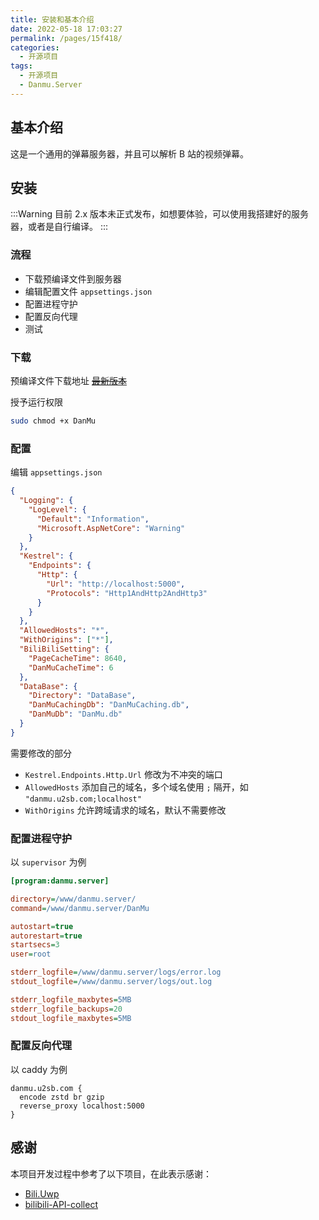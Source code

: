 ```yaml
---
title: 安装和基本介绍
date: 2022-05-18 17:03:27
permalink: /pages/15f418/
categories:
  - 开源项目
tags:
  - 开源项目
  - Danmu.Server
---
```


## 基本介绍

这是一个通用的弹幕服务器，并且可以解析 B 站的视频弹幕。

## 安装

:::Warning
目前 2.x 版本未正式发布，如想要体验，可以使用我搭建好的服务器，或者是自行编译。
:::

### 流程

- 下载预编译文件到服务器
- 编辑配置文件 `appsettings.json`
- 配置进程守护
- 配置反向代理
- 测试

### 下载

预编译文件下载地址 ~~[最新版本]()~~

授予运行权限

```bash
sudo chmod +x DanMu
```

### 配置

编辑 `appsettings.json`

```json
{
  "Logging": {
    "LogLevel": {
      "Default": "Information",
      "Microsoft.AspNetCore": "Warning"
    }
  },
  "Kestrel": {
    "Endpoints": {
      "Http": {
        "Url": "http://localhost:5000",
        "Protocols": "Http1AndHttp2AndHttp3"
      }
    }
  },
  "AllowedHosts": "*",
  "WithOrigins": ["*"],
  "BiliBiliSetting": {
    "PageCacheTime": 8640,
    "DanMuCacheTime": 6
  },
  "DataBase": {
    "Directory": "DataBase",
    "DanMuCachingDb": "DanMuCaching.db",
    "DanMuDb": "DanMu.db"
  }
}
```

需要修改的部分

- `Kestrel.Endpoints.Http.Url` 修改为不冲突的端口
- `AllowedHosts` 添加自己的域名，多个域名使用 `;` 隔开，如 `"danmu.u2sb.com;localhost"`
- `WithOrigins` 允许跨域请求的域名，默认不需要修改

### 配置进程守护

以 `supervisor` 为例

```ini
[program:danmu.server]

directory=/www/danmu.server/
command=/www/danmu.server/DanMu

autostart=true
autorestart=true
startsecs=3
user=root

stderr_logfile=/www/danmu.server/logs/error.log
stdout_logfile=/www/danmu.server/logs/out.log

stderr_logfile_maxbytes=5MB
stderr_logfile_backups=20
stdout_logfile_maxbytes=5MB
```

### 配置反向代理

以 caddy 为例

```
danmu.u2sb.com {
  encode zstd br gzip
  reverse_proxy localhost:5000
}
```

## 感谢

本项目开发过程中参考了以下项目，在此表示感谢：

- [Bili.Uwp](https://github.com/Richasy/Bili.Uwp)
- [bilibili-API-collect](https://github.com/SocialSisterYi/bilibili-API-collect)
